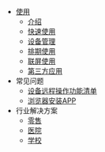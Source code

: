 * [使用](README)
  * [介绍](start/overview)
  * [快速使用](start/quick)
  * [设备管理](start/terminal)
  * [排期使用](start/channel)
  * [联屏使用](start/wall)
  * [第三方应用](start/thirdApp)
* 常见问题
  * [设备远程操作功能清单](question/controlList)
  * [浏览器安装APP](question/browserInstall)
* 行业解决方案
  * [零售](sln/retail)
  * [医院](sln/hospital)
  * [学校](sln/school)
